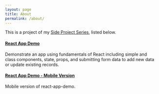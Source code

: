 ```yaml
---
layout: page
title: About
permalink: /about/
---
```


This is a project of my [Side Project Series](https://jglchen.github.io/), listed below.

#### [React App Demo](https://jglchen.github.io/react-app-demo/)
Demonstrate an app using fundamentals of React including simple and class components, state, props, and submitting form data to add new data or update existing records.

#### [React App Demo - Mobile Version](https://jglchen.github.io/react-app-demo-mobile/) 
Mobile version of react-app-demo.
 



